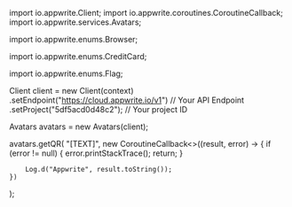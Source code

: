 import io.appwrite.Client;
import io.appwrite.coroutines.CoroutineCallback;
import io.appwrite.services.Avatars;


import io.appwrite.enums.Browser;

import io.appwrite.enums.CreditCard;


import io.appwrite.enums.Flag;




Client client = new Client(context)
    .setEndpoint("https://cloud.appwrite.io/v1") // Your API Endpoint
    .setProject("5df5acd0d48c2"); // Your project ID

Avatars avatars = new Avatars(client);

avatars.getQR(
    "[TEXT]",
    new CoroutineCallback<>((result, error) -> {
        if (error != null) {
            error.printStackTrace();
            return;
        }

        Log.d("Appwrite", result.toString());
    })
);
